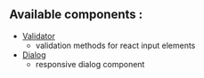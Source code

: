 ## Available components :

- [Validator](https://github.com/Saurav-Singh-Rauthan/comp-oh-nents/tree/val-i-dator)
  - validation methods for react input elements
- [Dialog](https://github.com/Saurav-Singh-Rauthan/comp-oh-nents/tree/dialog)
  - responsive dialog component
